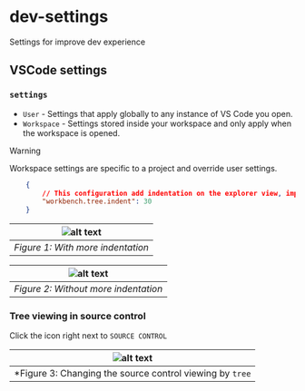 # dev-settings
Settings for improve dev experience


## VSCode settings
### `settings`
- `User` - Settings that apply globally to any instance of VS Code you open.
- `Workspace` - Settings stored inside your workspace and only apply when the workspace is opened.

> [!WARNING]  
> Workspace settings are specific to a project and override user settings.

```json
    {
        // This configuration add indentation on the explorer view, improving visibility
        "workbench.tree.indent": 30
    }
```
|![alt text](image.png)|
|:--:|
| *Figure 1: With more indentation* |

|![alt text](image-1.png)|
|:--:|
| *Figure 2: Without more indentation* |


### Tree viewing in source control

Click the icon right next to `SOURCE CONTROL`

|![alt text](image-2.png)|
|:--:|
| *Figure 3: Changing the source control viewing by `tree`|